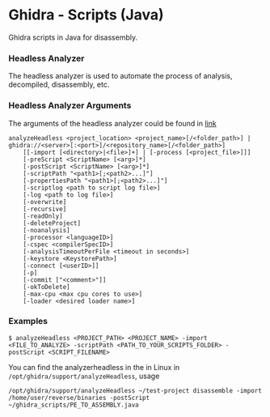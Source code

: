 # Ghidra - Scripts (Java)

Ghidra scripts in Java for disassembly.

### Headless Analyzer

The headless analyzer is used to automate the process of analysis, decompiled, disassembly, etc. 

### Headless Analyzer Arguments

The arguments of the headless analyzer could be found in <a href="https://static.grumpycoder.net/pixel/support/analyzeHeadlessREADME.html">link</a>

    analyzeHeadless <project_location> <project_name>[/<folder_path>] | ghidra://<server>[:<port>]/<repository_name>[/<folder_path>]
        [[-import [<directory>|<file>]+] | [-process [<project_file>]]]
        [-preScript <ScriptName> [<arg>]*]
        [-postScript <ScriptName> [<arg>]*]
        [-scriptPath "<path1>[;<path2>...]"]
        [-propertiesPath "<path1>[;<path2>...]"]
        [-scriptlog <path to script log file>]
        [-log <path to log file>]
        [-overwrite]
        [-recursive]
        [-readOnly]
        [-deleteProject]
        [-noanalysis]
        [-processor <languageID>]
        [-cspec <compilerSpecID>]
        [-analysisTimeoutPerFile <timeout in seconds>]
        [-keystore <KeystorePath>]
        [-connect [<userID>]]
        [-p]
        [-commit ["<comment>"]]
        [-okToDelete]
        [-max-cpu <max cpu cores to use>]
        [-loader <desired loader name>]

### Examples

```
$ analyzeHeadless <PROJECT_PATH> <PROJECT_NAME> -import <FILE_TO_ANALYZE> -scriptPath <PATH_TO_YOUR_SCRIPTS_FOLDER> -postScript <SCRIPT_FILENAME>
```

You can find the analyzerheadless in the in Linux in `/opt/ghidra/support/analyzeHeadless`, usage

```
/opt/ghidra/support/analyzeHeadless ~/test-project disassemble -import /home/user/reverse/binaries -postScript ~/ghidra_scripts/PE_TO_ASSEMBLY.java 
```
